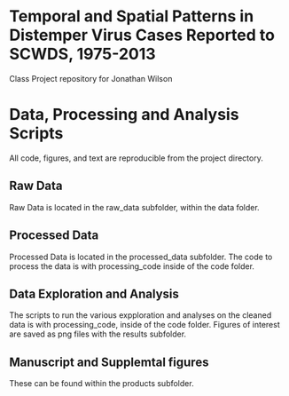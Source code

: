 # Temporal and Spatial Patterns in Distemper Virus Cases Reported to SCWDS, 1975-2013
Class Project repository for Jonathan Wilson

# Data, Processing and Analysis Scripts
All code, figures, and text are reproducible from the project directory.

## Raw Data
Raw Data is located in the raw_data subfolder, within the data folder.

## Processed Data
Processed Data is located in the processed_data subfolder. The code to process the data is with processing_code inside of the code folder.

## Data Exploration and Analysis
The scripts to run the various expploration and analyses on the cleaned data is with processing_code, inside of the code folder. Figures of interest are saved as png files with the results subfolder.

## Manuscript and Supplemtal figures
These can be found within the products subfolder.